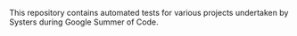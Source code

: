 This repository contains automated tests for various projects undertaken by Systers during Google Summer of Code.
